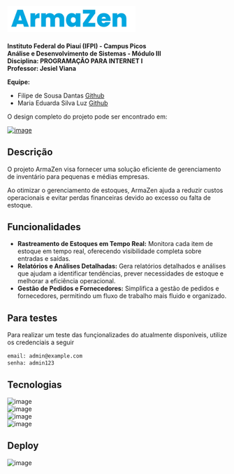 ## <!-- ArmaZen section -->  <img src="https://github.com/Filipi0/armaZen/blob/main/public/logo.png" alt="ArmaZen" style="height: 60px;">

**Instituto Federal do Piauí (IFPI) - Campus Picos**  
**Análise e Desenvolvimento de Sistemas - Módulo III**  
**Disciplina: PROGRAMAÇÃO PARA INTERNET I**  
**Professor: Jesiel Viana**  

**Equipe:**  
- Filipe de Sousa Dantas [Github](https://github.com/M4ri4Edd)
- Maria Eduarda Silva Luz [Github](https://github.com/Filipi0)

O design completo do projeto pode ser encontrado em: 

[![image](https://img.shields.io/badge/Figma-F24E1E?style=for-the-badge&logo=figma&logoColor=white)](https://www.figma.com/design/CfSsC6qAz0q27tBDPuG2Ir/Projeto-Scena-Pnae?node-id=0-1&t=Vvvencv2IMt8Bn71-1)

## Descrição 

O projeto ArmaZen visa fornecer uma solução eficiente de gerenciamento de inventário para pequenas e médias empresas. 

Ao otimizar o gerenciamento de estoques, ArmaZen ajuda a reduzir custos operacionais e evitar perdas financeiras devido ao excesso ou falta de estoque.
## Funcionalidades 
- **Rastreamento de Estoques em Tempo Real:** Monitora cada item de estoque em tempo real, oferecendo visibilidade completa sobre entradas e saídas.
- **Relatórios e Análises Detalhadas:** Gera relatórios detalhados e análises que ajudam a identificar tendências, prever necessidades de estoque e melhorar a eficiência operacional.
- **Gestão de Pedidos e Fornecedores:** Simplifica a gestão de pedidos e fornecedores, permitindo um fluxo de trabalho mais fluido e organizado.

## Para testes  
Para realizar um teste das funçionalizades do atualmente disponíveis, utilize os credenciais a seguir

```
email: admin@example.com
senha: admin123
```

## Tecnologias 
![image](https://img.shields.io/badge/next%20js-000000?style=for-the-badge&logo=nextdotjs&logoColor=white)  
![image](https://img.shields.io/badge/JavaScript-323330?style=for-the-badge&logo=javascript&logoColor=F7DF1E)  
![image](https://img.shields.io/badge/HTML5-E34F26?style=for-the-badge&logo=html5&logoColor=white)  
![image](https://img.shields.io/badge/CSS3-1572B6?style=for-the-badge&logo=css3&logoColor=white)

## Deploy  
![image](https://img.shields.io/badge/Vercel-000000?style=for-the-badge&logo=vercel&logoColor=white)
